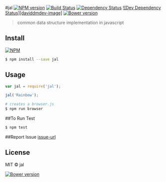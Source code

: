 #jal  [![NPM version][npm-image]][npm-url] [![Build Status][travis-image]][travis-url] [![Dependency Status][daviddm-image]][daviddm-url] [![Dev Dependency Status][daviddmdev-image]][daviddm-url] [![Bower version][bower-image]][bower-url]

> common data structure implementation in javascript


## Install
[![NPM](https://nodei.co/npm/jal.png?mini=true)](https://nodei.co/npm/jal/)

```sh
$ npm install --save jal
```


## Usage

```js
var jal = require('jal');

jal('Rainbow');
```

```sh
# creates a browser.js
$ npm run browser
```

##To Run Test
```sh
$ npm test
```


##Report Issue
[issue-url]


## License

MIT © jal

[issue-url]: https://github.com/yashprit/jal/issues
[npm-url]: https://npmjs.org/package/jal
[npm-image]: https://img.shields.io/npm/v/jal.svg
[travis-url]: https://travis-ci.org/yashprit/jal
[travis-image]: https://travis-ci.org/yashprit/jal.svg?branch=master
[daviddm-url]: https://david-dm.org/yashprit/jal.svg?theme=shields.io
[daviddmdev-url]: https://david-dm.org/yashprit/jal/dev-status.svg?theme=shields.io
[daviddm-image]: https://david-dm.org/yashprit/jal
[bower-url]: http://bower.io/search/?q=owner:yashprit
[bower-image]: https://badge.fury.io/bo/jal@2x.png
[![Bower version](https://badge.fury.io/bo/jal@2x.png)](http://badge.fury.io/bo/jal)

